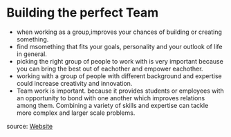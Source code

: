 # Building the perfect Team

- when working as a group,improves your chances of building or creating something.
- find msomething that fits your goals, personality and your outlook of life in general.
- picking the right group of people to work with is very important because you can bring the best out of eachother and empower eachother.
- working with a group of people with different background and expertise could increase creativity and innovation.  
- Team work is important. because it provides students or employees with an opportunity to bond with one another which improves relations among them. Combining a variety of skills and expertise can tackle more complex and larger scale problems.


source: [Website](https://www.nytimes.com/2016/02/28/magazine/what-google-learned-from-its-quest-to-build-the-perfect-team.html)
